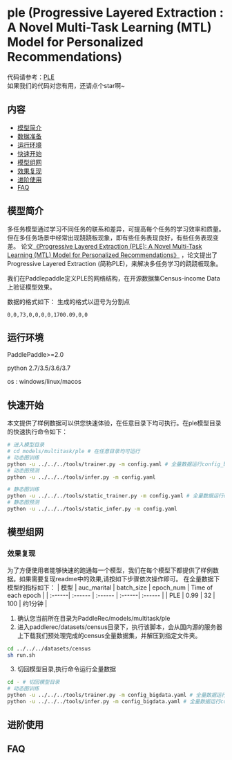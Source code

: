 # ple (Progressive Layered Extraction : A Novel Multi-Task Learning (MTL) Model for Personalized Recommendations)

代码请参考：[PLE](https://github.com/PaddlePaddle/PaddleRec/tree/master/models/multitask/ple)  
如果我们的代码对您有用，还请点个star啊~ 

## 内容

- [模型简介](#模型简介)
- [数据准备](#数据准备)
- [运行环境](#运行环境)
- [快速开始](#快速开始)
- [模型组网](#模型组网)
- [效果复现](#效果复现)
- [进阶使用](#进阶使用)
- [FAQ](#FAQ)

## 模型简介
多任务模型通过学习不同任务的联系和差异，可提高每个任务的学习效率和质量。但在多任务场景中经常出现跷跷板现象，即有些任务表现良好，有些任务表现变差。  论文[《Progressive Layered Extraction (PLE): A Novel Multi-Task Learning (MTL) Model for Personalized Recommendations》](https://dl.acm.org/doi/abs/10.1145/3383313.3412236 ) ，论文提出了Progressive Layered Extraction (简称PLE)，来解决多任务学习的跷跷板现象。 

我们在Paddlepaddle定义PLE的网络结构，在开源数据集Census-income Data上验证模型效果。

数据的格式如下：
生成的格式以逗号为分割点
```
0,0,73,0,0,0,0,1700.09,0,0
```

## 运行环境
PaddlePaddle>=2.0

python 2.7/3.5/3.6/3.7

os : windows/linux/macos 

## 快速开始
本文提供了样例数据可以供您快速体验，在任意目录下均可执行。在ple模型目录的快速执行命令如下： 
```bash
# 进入模型目录
# cd models/multitask/ple # 在任意目录均可运行
# 动态图训练
python -u ../../../tools/trainer.py -m config.yaml # 全量数据运行config_bigdata.yaml 
# 动态图预测
python -u ../../../tools/infer.py -m config.yaml 

# 静态图训练
python -u ../../../tools/static_trainer.py -m config.yaml # 全量数据运行config_bigdata.yaml 
# 静态图预测
python -u ../../../tools/static_infer.py -m config.yaml 
``` 

## 模型组网

### 效果复现
为了方便使用者能够快速的跑通每一个模型，我们在每个模型下都提供了样例数据。如果需要复现readme中的效果,请按如下步骤依次操作即可。 
在全量数据下模型的指标如下：
| 模型 | auc_marital | batch_size | epoch_num | Time of each epoch |
| :------| :------ | :------ | :------| :------ | 
| PLE | 0.99 | 32 | 100 | 约1分钟 |

1. 确认您当前所在目录为PaddleRec/models/multitask/ple  
2. 进入paddlerec/datasets/census目录下，执行该脚本，会从国内源的服务器上下载我们预处理完成的census全量数据集，并解压到指定文件夹。
``` bash
cd ../../../datasets/census
sh run.sh
``` 
3. 切回模型目录,执行命令运行全量数据
```bash
cd - # 切回模型目录
# 动态图训练
python -u ../../../tools/trainer.py -m config_bigdata.yaml # 全量数据运行config_bigdata.yaml 
python -u ../../../tools/infer.py -m config_bigdata.yaml # 全量数据运行config_bigdata.yaml 
```

## 进阶使用
  
## FAQ
